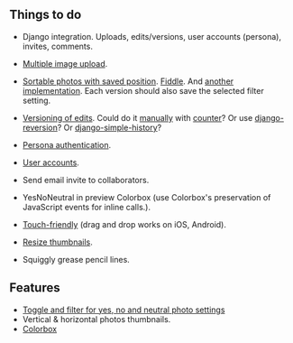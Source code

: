 ## Things to do

- Django integration. Uploads, edits/versions, user accounts (persona), invites, comments.

- [Multiple image upload](https://github.com/hypertexthero/itwishlist/tree/master/apps/fileupload).
- [Sortable photos with saved position](http://j-syk.com/weblog/2012/10/18/jquery-sortables-ajax-django/). [Fiddle](http://jsfiddle.net/j_syk/F7CsX/). And [another implementation](http://rstrobl.com/blog/2012/01/19/sorting-django-model-instances-jqueryui-sortable/). Each version should also save the selected filter setting. 
- [Versioning of edits](http://stackoverflow.com/questions/7636331/django-data-model-example-for-versioned-collection-of-items). Could do it [manually](http://stackoverflow.com/questions/522997/is-there-a-way-to-auto-increment-a-django-field-with-respect-to-a-foreign-key) with [counter](http://stackoverflow.com/a/1599090/412329)? Or use [django-reversion](http://django-reversion.readthedocs.org/en/latest/)? Or [django-simple-history](https://django-simple-history.readthedocs.org/en/latest/)?
- [Persona authentication](http://django-browserid.readthedocs.org/en/v0.9/).
- [User accounts](https://github.com/hypertexthero/itwishlist/tree/master/apps/profiles).
- Send email invite to collaborators.
- YesNoNeutral in preview Colorbox (use Colorbox's preservation of JavaScript events for inline calls.).
- [Touch-friendly](http://touchpunch.furf.com) (drag and drop works on iOS, Android).
- [Resize thumbnails](http://jqueryui.com/resizable/#synchronous-resize).
- Squiggly grease pencil lines.

## Features

- [Toggle and filter for yes, no and neutral photo settings](http://jqueryui.com/toggleClass/)
- Vertical & horizontal photos thumbnails.
- [Colorbox](http://www.jacklmoore.com/colorbox/)
